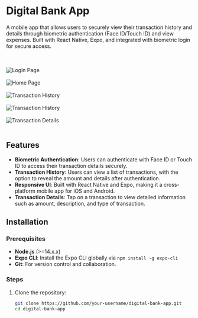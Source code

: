 # Digital Bank App

A mobile app that allows users to securely view their transaction history and details through biometric authentication (Face ID/Touch ID) and view expenses. Built with React Native, Expo, and integrated with biometric login for secure access.

<br><br>
![Login Page](./assets/imageS/IMG-1.PNG)
<br><br>
![Home Page](./assets/imageS/IMG-2.PNG)
<br><br>
![Transaction History](./assets/imageS/IMG-3.PNG)
<br><br>
![Transaction History](./assets/imageS/IMG-4.PNG)
<br><br>
![Transaction Details](./assets/imageS/IMG-5.PNG)
<br><br>

## Features

- **Biometric Authentication**: Users can authenticate with Face ID or Touch ID to access their transaction details securely.
- **Transaction History**: Users can view a list of transactions, with the option to reveal the amount and details after authentication.
- **Responsive UI**: Built with React Native and Expo, making it a cross-platform mobile app for iOS and Android.
- **Transaction Details**: Tap on a transaction to view detailed information such as amount, description, and type of transaction.

## Installation

### Prerequisites

- **Node.js** (>=14.x.x)
- **Expo CLI**: Install the Expo CLI globally via `npm install -g expo-cli`
- **Git**: For version control and collaboration.

### Steps

1. Clone the repository:

   ```bash
   git clone https://github.com/your-username/digital-bank-app.git
   cd digital-bank-app
   ```
